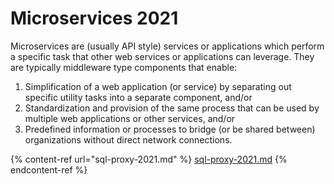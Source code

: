 # Microservices 2021

Microservices are (usually API style) services or applications which perform a specific task that other web services or applications can leverage. They are typically middleware type components that enable:

1. Simplification of a web application (or service) by separating out specific utility tasks into a separate component, and/or&#x20;
2. Standardization and provision of the same process that can be used by multiple web applications or other services, and/or
3. Predefined information or processes to bridge (or be shared between) organizations without direct network connections.

{% content-ref url="sql-proxy-2021.md" %}
[sql-proxy-2021.md](sql-proxy-2021.md)
{% endcontent-ref %}
